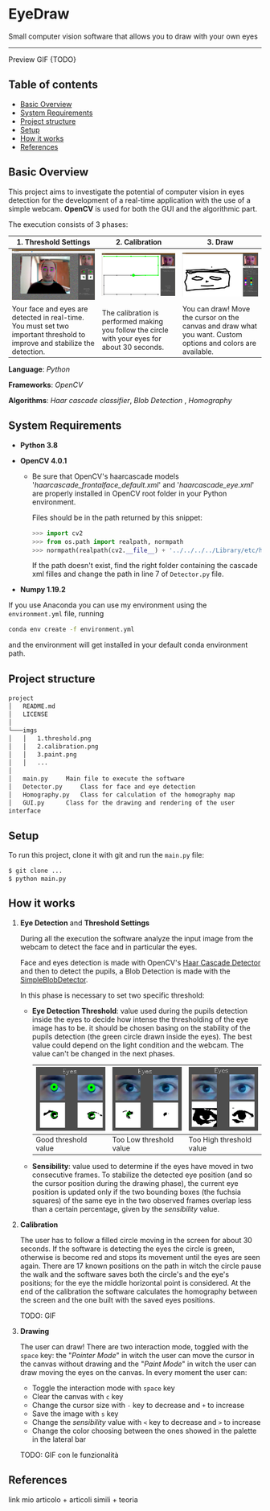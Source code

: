 # EyeDraw
Small computer vision software that allows you to draw with your own eyes

***

Preview GIF {TODO}

## Table of contents

* [Basic Overview](#basic-overview)
* [System Requirements](#system-requirements)
* [Project structure](#project-structure)
* [Setup](#setup)
* [How it works](#how-it-works)
* [References](#references)

## Basic Overview
This project aims to investigate the potential of computer vision in eyes detection for the development of a real-time application with the use of a simple webcam. **OpenCV** is used for both the GUI and the algorithmic part. 

The execution consists of 3 phases:

| 1. Threshold Settings                                        | 2. Calibration                                               | 3. Draw                                                      |
| ------------------------------------------------------------ | ------------------------------------------------------------ | ------------------------------------------------------------ |
| <img src="imgs/1.threshold.png" style="zoom:33%;" />         | <img src="imgs/2.calibration.png" style="zoom:33%;" />       | <img src="imgs/3.paint.png" style="zoom:33%;" />             |
| Your face and eyes are detected in real-time. You must set two important threshold to improve and stabilize the detection. | The calibration is performed making you follow the circle with your eyes for about 30 seconds. | You can draw! Move the cursor on the canvas and draw what you want. Custom options and colors are available. |

**Language**: *Python*

**Frameworks**: *OpenCV*

**Algorithms**: *Haar cascade classifier*, *Blob Detection* , *Homography*

## System Requirements

- **Python 3.8**

- **OpenCV 4.0.1** 

  - Be sure  that OpenCV's haarcascade models '*haarcascade_frontalface_default.xml*' and '*haarcascade_eye.xml*' are properly installed in OpenCV root folder in your Python environment. 

    Files should be in the path returned by this snippet:

    ```python
    >>> import cv2
    >>> from os.path import realpath, normpath
    >>> normpath(realpath(cv2.__file__) + '../../../../Library/etc/haarcascades/')
    ```

    If the path doesn't exist, find the right folder containing the cascade xml filles and change the path in line 7 of `Detector.py` file. 
  
- **Numpy 1.19.2**

If you use Anaconda you can use my environment using the `environment.yml` file, running

```bash
conda env create -f environment.yml
```

and the environment will get installed in your default conda environment path.

## Project structure

```
project
│   README.md
│   LICENSE   
│
└───imgs
│   │   1.threshold.png
│   │   2.calibration.png
│   │   3.paint.png
│   │   ...
│
│   main.py		Main file to execute the software
│   Detector.py		Class for face and eye detection			
│   Homography.py	Class for calculation of the homography map
│   GUI.py		Class for the drawing and rendering of the user interface 			
```

## Setup



To run this project, clone it with git and run the `main.py` file:

```
$ git clone ...
$ python main.py
```

## How it works
1. **Eye Detection** and **Threshold Settings**

   During all the execution the software analyze the input image from the webcam to detect the face and in particular the eyes.

   Face and eyes detection is made with OpenCV's [Haar Cascade Detector] and then to detect the pupils, a Blob Detection is made with the [SimpleBlobDetector].

   [Haar Cascade Detector]: https://docs.opencv.org/3.4/db/d28/tutorial_cascade_classifier.html	"Haar Cascade Detector Explanation"
   [SimpleBlobDetector]:  https://docs.opencv.org/4.0.1/d0/d7a/classcv_1_1SimpleBlobDetector.html#details "cv::SimpleBlobDetector Class Reference"

   In this phase is necessary to set two specific threshold:

   - **Eye Detection Threshold**: value used during the pupils detection inside the eyes to decide how intense the thresholding of the eye image has to be. it should be chosen basing on the stability of the pupils detection (the green circle drawn inside the eyes). The best value could depend on the light condition and the webcam. The value can't be changed in the next phases. 

     | ![img](imgs/good_thresh.png) | ![img](imgs/low_thresh.png) | ![img](imgs/high_thresh.png) |
     | ---------------------------- | --------------------------- | ---------------------------- |
     | Good threshold value         | Too Low threshold value     | Too High threshold value     |

   - **Sensibility**: value used to determine if the eyes have moved in two consecutive frames. To stabilize the detected eye position (and so the cursor position during the drawing phase), the current eye position is updated only if the two bounding boxes (the fuchsia squares) of the same eye in the two observed frames overlap less than a certain percentage, given by the *sensibility* value.

2. **Calibration**

   The user has to follow a filled circle moving in the screen for about 30 seconds. If the software is detecting the eyes the circle is green, otherwise is become red and stops its movement until the eyes are seen again. There are 17 known positions on the path in witch the circle pause the walk and the software saves both the circle's and the eye's positions; for the eye the middle horizontal point is considered.  At the end of the calibration the software calculates the homography between the screen and the one built with the saved eyes positions.

   TODO: GIF

3. **Drawing**

   The user can draw! There are two interaction mode, toggled with the `space` key: the "*Pointer Mode*" in witch the user can move the cursor in the canvas without drawing and the "*Paint Mode*" in witch the user can draw moving the eyes on the canvas. In every moment the user can:

   - Toggle the interaction mode with `space` key
   - Clear the canvas with `c` key
   - Change the cursor size with `-` key to decrease and `+` to increase 
   - Save the image with `s` key
   - Change the *sensibility* value with `<` key to decrease and `>` to increase
   - Change the color choosing between the ones showed in the palette in the lateral bar

   TODO: GIF con le funzionalità



## References
link mio articolo + articoli simili + teoria
